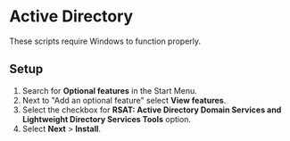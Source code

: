 # Active Directory

These scripts require Windows to function properly.

## Setup

1. Search for **Optional features** in the Start Menu.
2. Next to "Add an optional feature" select **View features**.
3. Select the checkbox for **RSAT: Active Directory Domain Services and Lightweight Directory Services Tools** option.
4. Select **Next** > **Install**.
